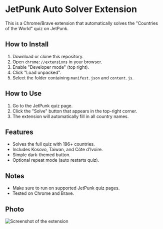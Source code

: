 # JetPunk Auto Solver Extension

This is a Chrome/Brave extension that automatically solves the "Countries of the World" quiz on JetPunk.

## How to Install

1. Download or clone this repository.
2. Open `chrome://extensions` in your browser.
3. Enable "Developer mode" (top right).
4. Click "Load unpacked".
5. Select the folder containing `manifest.json` and `content.js`.

## How to Use

1. Go to the JetPunk quiz page.
2. Click the "Solve" button that appears in the top-right corner.
3. The extension will automatically fill in all country names.

## Features

- Solves the full quiz with 196+ countries.
- Includes Kosovo, Taiwan, and Côte d'Ivoire.
- Simple dark-themed button.
- Optional repeat mode (auto restarts quiz).

## Notes

- Make sure to run on supported JetPunk quiz pages.
- Tested on Chrome and Brave.

## Photo
![Screenshot of the extension](https://cdn.discordapp.com/attachments/1359949803555000483/1388813268499435570/pa.png?ex=686258a6&is=68610726&hm=66365f4766bf2edca9e0ac6329dbf58c865535c68ddfb2ac0cccdc54df8af6ac)
